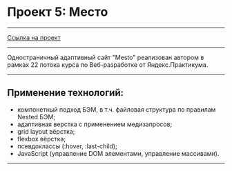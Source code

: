 # Проект 5: Место

------

[Ссылка на проект](https://a1rudy.github.io/mesto/)

------

Одностраничный адаптивный сайт "Mesto" реализован автором в рамках 22 потока курса по Веб-разработке от Яндекс.Практикума.

------

## Применение технологий:
* компонетный подход БЭМ, в т.ч. файловая структура по правилам Nested БЭМ;
* адаптивная верстка с применением медизапросов;
* grid layout вёрстка;
* flexbox вёрстка;
* псевдоклассы (:hover, :last-child);
* JavaScript (управление DOM элементами, управление массивами).

------